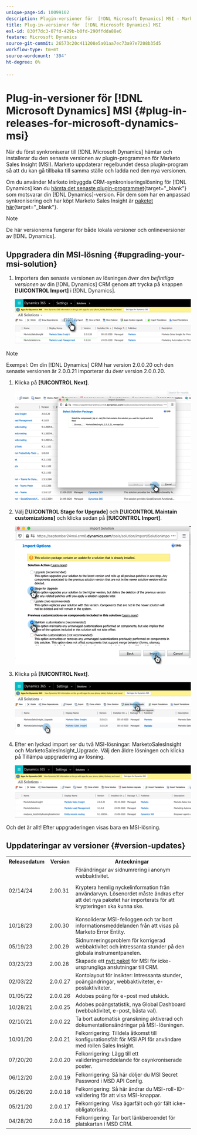 ```yaml
---
unique-page-id: 10099102
description: Plugin-versioner för  [!DNL Microsoft Dynamics] MSI - Marketo Docs - produktdokumentation
title: Plug-in-versioner för  [!DNL Microsoft Dynamics] MSI
exl-id: 830f7dc3-07fd-429b-b0fd-290ffdda88e6
feature: Microsoft Dynamics
source-git-commit: 26573c20c411208e5a01aa7ec73a97e7208b35d5
workflow-type: tm+mt
source-wordcount: '394'
ht-degree: 0%

---
```


# Plug-in-versioner för [!DNL Microsoft Dynamics] MSI {#plug-in-releases-for-microsoft-dynamics-msi}

När du först synkroniserar till [!DNL Microsoft Dynamics] hämtar och installerar du den senaste versionen av plugin-programmen för Marketo Sales Insight (MSI). Marketo uppdaterar regelbundet dessa plugin-program så att du kan gå tillbaka till samma ställe och ladda ned den nya versionen.

Om du använder Marketo inbyggda CRM-synkroniseringslösning för [!DNL Dynamics] kan du [hämta det senaste plugin-programmet](/help/marketo/product-docs/marketo-sales-insight/msi-for-microsoft-dynamics/installing/download-the-marketo-sales-insight-solution-for-microsoft-dynamics.md){target="_blank"} som motsvarar din [!DNL Dynamics]-version. För dem som har en anpassad synkronisering och har köpt Marketo Sales Insight är [paketet här](https://mktg-cdn.marketo.com/community/MarketoSalesInsight_NonNative.zip){target="_blank"}.

>[!NOTE]
>
>De här versionerna fungerar för både lokala versioner och onlineversioner av [!DNL Dynamics].

## Uppgradera din MSI-lösning {#upgrading-your-msi-solution}

1. Importera den senaste versionen av lösningen _över den befintliga versionen_ av din [!DNL Dynamics] CRM genom att trycka på knappen **[!UICONTROL Import]** i [!DNL Dynamics].

   ![](assets/plug-in-releases-for-microsoft-dynamics-msi-1.png)

>[!NOTE]
>
>Exempel: Om din [!DNL Dynamics] CRM har version 2.0.0.20 och den senaste versionen är 2.0.0.21 importerar du _över_ version 2.0.0.20.

1. Klicka på **[!UICONTROL Next]**.

   ![](assets/plug-in-releases-for-microsoft-dynamics-msi-2.png)

1. Välj **[!UICONTROL Stage for Upgrade]** och **[!UICONTROL Maintain customizations]** och klicka sedan på **[!UICONTROL Import]**.

   ![](assets/plug-in-releases-for-microsoft-dynamics-msi-3.png)

1. Klicka på **[!UICONTROL Next]**.

   ![](assets/plug-in-releases-for-microsoft-dynamics-msi-4.png)

1. Efter en lyckad import ser du två MSI-lösningar: MarketoSalesInsight och MarketoSalesInsight_Upgrade. Välj den äldre lösningen och klicka på Tillämpa uppgradering av lösning.

   ![](assets/plug-in-releases-for-microsoft-dynamics-msi-5.png)

Och det är allt! Efter uppgraderingen visas bara en MSI-lösning.

## Uppdateringar av versioner {#version-updates}

<table>
 <tbody>
  <tr>
   <th>Releasedatum</th>
   <th>Version</th>
   <th>Anteckningar</th>
  </tr>
  <tr>
   <td>02/14/24</td>
   <td>2.00.31</td>
   <td>Förändringar av sidnumrering i anonym webbaktivitet.
   <p>
   Kryptera hemlig nyckelinformation från användarvyn. Lösenordet måste ändras efter att det nya paketet har importerats för att krypteringen ska kunna ske.</td>
  </tr>
  <tr>
   <td>10/18/23</td>
   <td>2.00.30</td>
   <td>Konsoliderar MSI-felloggen och tar bort informationsmeddelanden från att visas på Marketo Error Entity.</td>
  </tr>
  <tr>
   <td>05/19/23</td>
   <td>2.00.29</td>
   <td>Sidnumreringsproblem för korrigerad webbaktivitet och intressanta stunder på den globala instrumentpanelen.</td>
  </tr>
  <tr>
   <td>03/23/23</td>
   <td>2.00.28</td>
   <td>Skapade ett <a href="https://mktg-cdn.marketo.com/community/MarketoSalesInsight_NonNative.zip">nytt paket</a> för MSI för icke-ursprungliga anslutningar till CRM.</td>
  </tr>
  <tr>
   <td>02/03/22</td>
   <td>2.0.0.27</td>
   <td>Kontolayout för insikter: Intressanta stunder, poängändringar, webbaktiviteter, e-postaktiviteter.</td>
  </tr>
  <tr>
   <td>01/05/22</td>
   <td>2.0.0.26</td>
   <td>Adobes poäng för e-post med utskick.</td>
  </tr>
  <tr>
   <td>10/28/21</td>
   <td>2.0.0.25</td>
   <td>Adobes poängstatistik, nya Global Dashboard (webbaktivitet, e-post, bästa val).</td>
  </tr>
  <tr>
   <td>02/10/21</td>
   <td>2.0.0.22</td>
   <td>Ta bort automatisk granskning aktiverad och dokumentationsändringar på MSI-lösningen.</td>
  </tr>
  <tr>
   <td>10/01/20</td>
   <td>2.0.0.21</td>
   <td>Felkorrigering: Tilldela åtkomst till konfigurationsfält för MSI API för användare med rollen Sales Insight.</td>
  </tr>
  <tr>
   <td>07/20/20</td>
   <td>2.0.0.20</td>
   <td>Felkorrigering: Lägg till ett valideringsmeddelande för osynkroniserade poster.</td>
  </tr>
  <tr>
   <td>06/12/20</td>
   <td>2.0.0.19</td>
   <td>Felkorrigering: Så här döljer du MSI Secret Password i MSD API Config.</td>
  </tr>
  <tr>
   <td>05/26/20</td>
   <td>2.0.0.18</td>
   <td>Felkorrigering: Så här ändrar du MSI-roll-ID-validering för att visa MSI-knappar.</td>
  </tr>
  <tr>
   <td>05/21/20</td>
   <td>2.0.0.17</td>
   <td>Felkorrigering: Visa ägarfält och gör fält icke-obligatoriska.</td>
  </tr>
  <tr>
   <td>04/28/20</td>
   <td>2.0.0.16</td>
   <td>Felkorrigering: Tar bort länkberoendet för platskartan i MSD CRM.</td>
  </tr>
 </tbody>
</table>
